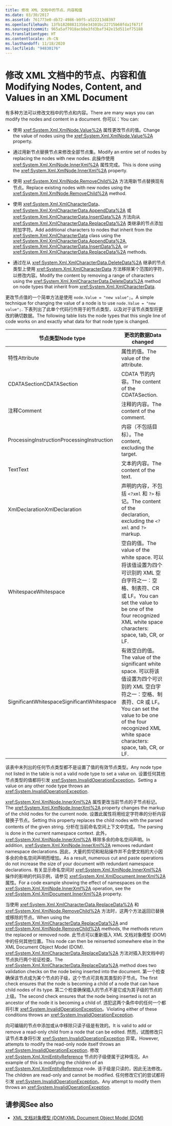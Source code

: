 ```yaml
---
title: 修改 XML 文档中的节点、内容和值
ms.date: 03/30/2017
ms.assetid: 761773e0-db72-4986-b9f5-a522213d8397
ms.openlocfilehash: 13fb18208831356e34301bc22715b68fda1f671f
ms.sourcegitcommit: 965a5af7918acb0a3fd3baf342e15d511ef75188
ms.translationtype: HT
ms.contentlocale: zh-CN
ms.lasthandoff: 11/18/2020
ms.locfileid: "94830176"
---
```

# <a name="modifying-nodes-content-and-values-in-an-xml-document"></a><span data-ttu-id="9d14b-102">修改 XML 文档中的节点、内容和值</span><span class="sxs-lookup"><span data-stu-id="9d14b-102">Modifying Nodes, Content, and Values in an XML Document</span></span>
<span data-ttu-id="9d14b-103">有多种方法可以修改文档中的节点和内容。</span><span class="sxs-lookup"><span data-stu-id="9d14b-103">There are many ways you can modify the nodes and content in a document.</span></span> <span data-ttu-id="9d14b-104">你可以：</span><span class="sxs-lookup"><span data-stu-id="9d14b-104">You can:</span></span>  
  
- <span data-ttu-id="9d14b-105">使用 <xref:System.Xml.XmlNode.Value%2A> 属性更改节点的值。</span><span class="sxs-lookup"><span data-stu-id="9d14b-105">Change the value of nodes using the <xref:System.Xml.XmlNode.Value%2A> property.</span></span>  
  
- <span data-ttu-id="9d14b-106">通过用新节点替换节点来修改全部节点集。</span><span class="sxs-lookup"><span data-stu-id="9d14b-106">Modify an entire set of nodes by replacing the nodes with new nodes.</span></span> <span data-ttu-id="9d14b-107">此操作使用 <xref:System.Xml.XmlNode.InnerXml%2A> 属性完成。</span><span class="sxs-lookup"><span data-stu-id="9d14b-107">This is done using the <xref:System.Xml.XmlNode.InnerXml%2A> property.</span></span>  
  
- <span data-ttu-id="9d14b-108">使用 <xref:System.Xml.XmlNode.RemoveChild%2A> 方法用新节点替换现有节点。</span><span class="sxs-lookup"><span data-stu-id="9d14b-108">Replace existing nodes with new nodes using the <xref:System.Xml.XmlNode.RemoveChild%2A> method.</span></span>  
  
- <span data-ttu-id="9d14b-109">使用 <xref:System.Xml.XmlCharacterData>、<xref:System.Xml.XmlCharacterData.AppendData%2A> 或 <xref:System.Xml.XmlCharacterData.InsertData%2A> 方法向从 <xref:System.Xml.XmlCharacterData.ReplaceData%2A> 类继承的节点添加附加字符。</span><span class="sxs-lookup"><span data-stu-id="9d14b-109">Add additional characters to nodes that inherit from the <xref:System.Xml.XmlCharacterData> class using the <xref:System.Xml.XmlCharacterData.AppendData%2A>, <xref:System.Xml.XmlCharacterData.InsertData%2A>, or <xref:System.Xml.XmlCharacterData.ReplaceData%2A> methods.</span></span>  
  
- <span data-ttu-id="9d14b-110">通过在从 <xref:System.Xml.XmlCharacterData.DeleteData%2A> 继承的节点类型上使用 <xref:System.Xml.XmlCharacterData> 方法移除某个范围的字符，以修改内容。</span><span class="sxs-lookup"><span data-stu-id="9d14b-110">Modify the content by removing a range of characters using the <xref:System.Xml.XmlCharacterData.DeleteData%2A> method on node types that inherit from <xref:System.Xml.XmlCharacterData>.</span></span>  
  
 <span data-ttu-id="9d14b-111">更改节点值的一个简单方法是使用 `node.Value = "new value";`。</span><span class="sxs-lookup"><span data-stu-id="9d14b-111">A simple technique for changing the value of a node is to use `node.Value = "new value";`.</span></span> <span data-ttu-id="9d14b-112">下表列出了此单个代码行作用于的节点类型，以及对于该节点类型将更改的确切数据。</span><span class="sxs-lookup"><span data-stu-id="9d14b-112">The following table lists the node types that this single line of code works on and exactly what data for that node type is changed.</span></span>  
  
|<span data-ttu-id="9d14b-113">节点类型</span><span class="sxs-lookup"><span data-stu-id="9d14b-113">Node type</span></span>|<span data-ttu-id="9d14b-114">更改的数据</span><span class="sxs-lookup"><span data-stu-id="9d14b-114">Data changed</span></span>|  
|---------------|------------------|  
|<span data-ttu-id="9d14b-115">特性</span><span class="sxs-lookup"><span data-stu-id="9d14b-115">Attribute</span></span>|<span data-ttu-id="9d14b-116">属性的值。</span><span class="sxs-lookup"><span data-stu-id="9d14b-116">The value of the attribute.</span></span>|  
|<span data-ttu-id="9d14b-117">CDATASection</span><span class="sxs-lookup"><span data-stu-id="9d14b-117">CDATASection</span></span>|<span data-ttu-id="9d14b-118">CDATA 节的内容。</span><span class="sxs-lookup"><span data-stu-id="9d14b-118">The content of the CDATASection.</span></span>|  
|<span data-ttu-id="9d14b-119">注释</span><span class="sxs-lookup"><span data-stu-id="9d14b-119">Comment</span></span>|<span data-ttu-id="9d14b-120">注释的内容。</span><span class="sxs-lookup"><span data-stu-id="9d14b-120">The content of the comment.</span></span>|  
|<span data-ttu-id="9d14b-121">ProcessingInstruction</span><span class="sxs-lookup"><span data-stu-id="9d14b-121">ProcessingInstruction</span></span>|<span data-ttu-id="9d14b-122">内容（不包括目标）。</span><span class="sxs-lookup"><span data-stu-id="9d14b-122">The content, excluding the target.</span></span>|  
|<span data-ttu-id="9d14b-123">Text</span><span class="sxs-lookup"><span data-stu-id="9d14b-123">Text</span></span>|<span data-ttu-id="9d14b-124">文本的内容。</span><span class="sxs-lookup"><span data-stu-id="9d14b-124">The content of the text.</span></span>|  
|<span data-ttu-id="9d14b-125">XmlDeclaration</span><span class="sxs-lookup"><span data-stu-id="9d14b-125">XmlDeclaration</span></span>|<span data-ttu-id="9d14b-126">声明的内容，不包括 `<?xml` 和 `?>` 标记。</span><span class="sxs-lookup"><span data-stu-id="9d14b-126">The content of the declaration, excluding the `<?xml` and `?>` markup.</span></span>|  
|<span data-ttu-id="9d14b-127">Whitespace</span><span class="sxs-lookup"><span data-stu-id="9d14b-127">Whitespace</span></span>|<span data-ttu-id="9d14b-128">空白的值。</span><span class="sxs-lookup"><span data-stu-id="9d14b-128">The value of the white space.</span></span> <span data-ttu-id="9d14b-129">可以将该值设置为四个可识别的 XML 空白字符之一：空格、制表符、CR 或 LF。</span><span class="sxs-lookup"><span data-stu-id="9d14b-129">You can set the value to be one of the four recognized XML white space characters: space, tab, CR, or LF.</span></span>|  
|<span data-ttu-id="9d14b-130">SignificantWhitespace</span><span class="sxs-lookup"><span data-stu-id="9d14b-130">SignificantWhitespace</span></span>|<span data-ttu-id="9d14b-131">有效空白的值。</span><span class="sxs-lookup"><span data-stu-id="9d14b-131">The value of the significant white space.</span></span> <span data-ttu-id="9d14b-132">可以将该值设置为四个可识别的 XML 空白字符之一：空格、制表符、CR 或 LF。</span><span class="sxs-lookup"><span data-stu-id="9d14b-132">You can set the value to be one of the four recognized XML white space characters: space, tab, CR, or LF.</span></span>|  
  
 <span data-ttu-id="9d14b-133">该表中未列出的任何节点类型都不是设置了值的有效节点类型。</span><span class="sxs-lookup"><span data-stu-id="9d14b-133">Any node type not listed in the table is not a valid node type to set a value on.</span></span> <span data-ttu-id="9d14b-134">设置任何其他节点类型的值都将引发 <xref:System.InvalidOperationException>。</span><span class="sxs-lookup"><span data-stu-id="9d14b-134">Setting a value on any other node type throws an <xref:System.InvalidOperationException>.</span></span>  
  
 <span data-ttu-id="9d14b-135"><xref:System.Xml.XmlNode.InnerXml%2A> 属性更改当前节点的子节点标记。</span><span class="sxs-lookup"><span data-stu-id="9d14b-135">The <xref:System.Xml.XmlNode.InnerXml%2A> property changes the markup of the child nodes for the current node.</span></span> <span data-ttu-id="9d14b-136">设置此属性将用给定字符串的分析内容替换子节点。</span><span class="sxs-lookup"><span data-stu-id="9d14b-136">Setting this property replaces the child nodes with the parsed contents of the given string.</span></span> <span data-ttu-id="9d14b-137">分析在当前命名空间上下文中完成。</span><span class="sxs-lookup"><span data-stu-id="9d14b-137">The parsing is done in the current namespace context.</span></span> <span data-ttu-id="9d14b-138">此外，<xref:System.Xml.XmlNode.InnerXml%2A> 移除多余的命名空间声明。</span><span class="sxs-lookup"><span data-stu-id="9d14b-138">In addition, <xref:System.Xml.XmlNode.InnerXml%2A> removes redundant namespace declarations.</span></span> <span data-ttu-id="9d14b-139">因此，大量的剪切和粘贴操作并不会使文档的大小因多余的命名空间声明而增加。</span><span class="sxs-lookup"><span data-stu-id="9d14b-139">As a result, numerous cut and paste operations do not increase the size of your document with redundant namespace declarations.</span></span> <span data-ttu-id="9d14b-140">有关显示命名空间对 <xref:System.Xml.XmlNode.InnerXml%2A> 操作的影响的代码示例，请参见 <xref:System.Xml.XmlDocument.InnerXml%2A> 属性。</span><span class="sxs-lookup"><span data-stu-id="9d14b-140">For a code example showing the effect of namespaces on the <xref:System.Xml.XmlNode.InnerXml%2A> operation, see the <xref:System.Xml.XmlDocument.InnerXml%2A> property.</span></span>  
  
 <span data-ttu-id="9d14b-141">当使用 <xref:System.Xml.XmlCharacterData.ReplaceData%2A> 和 <xref:System.Xml.XmlNode.RemoveChild%2A> 方法时，这两个方法返回已替换或移除的节点。</span><span class="sxs-lookup"><span data-stu-id="9d14b-141">When using the <xref:System.Xml.XmlCharacterData.ReplaceData%2A> and <xref:System.Xml.XmlNode.RemoveChild%2A> methods, the methods return the replaced or removed node.</span></span> <span data-ttu-id="9d14b-142">此节点可以重新插入 XML 文档对象模型 (DOM) 中的任何其他位置。</span><span class="sxs-lookup"><span data-stu-id="9d14b-142">This node can then be reinserted somewhere else in the XML Document Object Model (DOM).</span></span> <span data-ttu-id="9d14b-143"><xref:System.Xml.XmlCharacterData.ReplaceData%2A> 方法对插入到文档中的节点执行两个验证检查。</span><span class="sxs-lookup"><span data-stu-id="9d14b-143">The <xref:System.Xml.XmlCharacterData.ReplaceData%2A> method does two validation checks on the node being inserted into the document.</span></span> <span data-ttu-id="9d14b-144">第一个检查确保该节点成为某个节点的子级，这个节点可具有其类型的子节点。</span><span class="sxs-lookup"><span data-stu-id="9d14b-144">The first check ensures that the node is becoming a child of a node that can have child nodes of its type.</span></span> <span data-ttu-id="9d14b-145">第二个检查确保插入的节点不是它成为其子级的节点的上级。</span><span class="sxs-lookup"><span data-stu-id="9d14b-145">The second check ensures that the node being inserted is not an ancestor of the node it is becoming a child of.</span></span> <span data-ttu-id="9d14b-146">违犯这两个条件中的任何一个都将引发 <xref:System.InvalidOperationException>。</span><span class="sxs-lookup"><span data-stu-id="9d14b-146">Violating either of these conditions throws an <xref:System.InvalidOperationException>.</span></span>  
  
 <span data-ttu-id="9d14b-147">向可编辑的节点中添加或从中移除只读子级是有效的。</span><span class="sxs-lookup"><span data-stu-id="9d14b-147">It is valid to add or remove a read-only child from a node that can be edited.</span></span> <span data-ttu-id="9d14b-148">然而，试图修改只读节点本身将引发 <xref:System.InvalidOperationException> 异常。</span><span class="sxs-lookup"><span data-stu-id="9d14b-148">However, attempts to modify the read-only node itself throws an <xref:System.InvalidOperationException>.</span></span> <span data-ttu-id="9d14b-149">修改 <xref:System.Xml.XmlEntityReference> 节点的子级便属于这种情况。</span><span class="sxs-lookup"><span data-stu-id="9d14b-149">An example of this is modifying the children of an <xref:System.Xml.XmlEntityReference> node.</span></span> <span data-ttu-id="9d14b-150">该子级是只读的，因此无法修改。</span><span class="sxs-lookup"><span data-stu-id="9d14b-150">The children are read-only and cannot be modified.</span></span> <span data-ttu-id="9d14b-151">任何修改它们的尝试都将引发 <xref:System.InvalidOperationException>。</span><span class="sxs-lookup"><span data-stu-id="9d14b-151">Any attempt to modify them throws an <xref:System.InvalidOperationException>.</span></span>  
  
## <a name="see-also"></a><span data-ttu-id="9d14b-152">请参阅</span><span class="sxs-lookup"><span data-stu-id="9d14b-152">See also</span></span>

- [<span data-ttu-id="9d14b-153">XML 文档对象模型 (DOM)</span><span class="sxs-lookup"><span data-stu-id="9d14b-153">XML Document Object Model (DOM)</span></span>](xml-document-object-model-dom.md)
